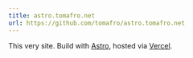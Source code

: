 ```yaml
---
title: astro.tomafro.net
url: https://github.com/tomafro/astro.tomafro.net
---
```

This very site. Build with [Astro](https://astro.build/), hosted via [Vercel](https://vercel.com).
